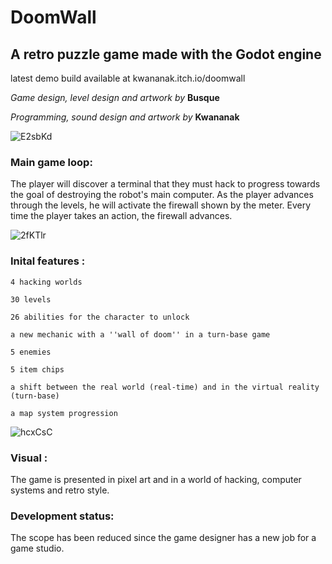 # **DoomWall**

## A retro puzzle game made with the Godot engine

latest demo build available at kwananak.itch.io/doomwall

*Game design, level design and artwork by* **Busque**

*Programming, sound design and artwork by* **Kwananak**

![E2sbKd](https://github.com/kwananak/GridGame/assets/100873735/c12d0036-edf8-4709-9ff0-25aeda1ad975)

### Main game loop:
The player will discover a terminal that they must hack to progress towards the goal of destroying the robot's main computer.
As the player advances through the levels, he will activate the firewall shown by the meter. Every time the player takes an action, the firewall advances.

![2fKTlr](https://github.com/kwananak/GridGame/assets/100873735/1cc8c966-2507-4118-b00b-9af55f15352c)

### Inital features :

    4 hacking worlds

    30 levels

    26 abilities for the character to unlock

    a new mechanic with a ''wall of doom'' in a turn-base game

    5 enemies

    5 item chips

    a shift between the real world (real-time) and in the virtual reality (turn-base)

    a map system progression

![hcxCsC](https://github.com/kwananak/GridGame/assets/100873735/7436ecce-e6d7-457d-8b89-4f10efa1776c)

### Visual : 

The game is presented in pixel art and in a world of hacking, computer systems and retro style.

### Development status:

The scope has been reduced since the game designer has a new job for a game studio.
​
